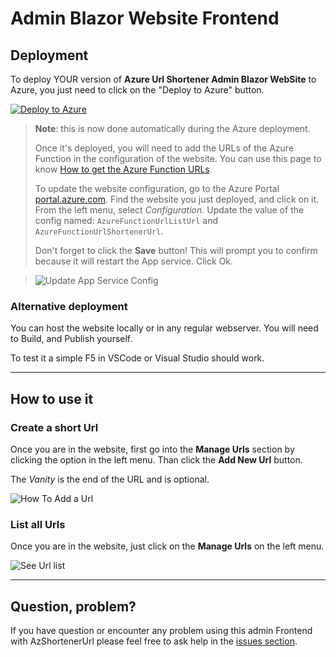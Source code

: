 # Admin Blazor Website Frontend

## Deployment

To deploy YOUR version of **Azure Url Shortener Admin Blazor WebSite** to Azure, you just need to click on the "Deploy to Azure" button.

[![Deploy to Azure](https://aka.ms/deploytoazurebutton)](https://portal.azure.com/?WT.mc_id=urlshortener-github-frbouche#create/Microsoft.Template/uri/https%3A%2F%2Fraw.githubusercontent.com%2FFBoucher%2FAzUrlShortener%2Fmain%2Fsrc%2FadminTools%2FadminBlazorWebsite%2Fdeployment%2FadminBlazorWebsite-deployAzure.json)

> **Note**: this is now done automatically during the Azure deployment.
>
> Once it's deployed, you will need to add the URLs of the Azure Function in the configuration of the website. You can use this page to know [How to get the Azure Function URLs](https://github.com/FBoucher/AzUrlShortener/blob/main/post-deployment-configuration.md#how-to-get-the-azure-function-urls). 
> 
> To update the website configuration, go to the Azure Portal [portal.azure.com](portal.azure.com). Find the website you just deployed, and click on it. From the left menu, select *Configuration*. Update the value of the config named: `AzureFunctionUrlListUrl` and `AzureFunctionUrlShortenerUrl`.
> 
> Don't forget to click the **Save** button! This will prompt you to confirm because it will restart the App service. Click Ok.

> ![Update App Service Config][portalConfig]

### Alternative deployment

You can host the website locally or in any regular webserver.  You will need to Build, and Publish yourself.  

To test it a simple F5 in VSCode or Visual Studio should work.


---


## How to use it

### Create a short Url

Once you are in the website, first go into the **Manage Urls** section by clicking the option in the left menu. Than click the **Add New Url** button.

The *Vanity* is the end of  the URL and is optional.

![How To Add a Url][adminBlazorWebsite_Add_Url]


### List all Urls

Once you are in the website, just click on the **Manage Urls** on the left menu.

![See Url list][adminBlazorWebsite_Url_list]


---


## Question, problem?

If you have question or encounter any problem using this admin Frontend with AzShortenerUrl please feel free to ask help in the [issues section](https://github.com/FBoucher/AzUrlShortener/issues).


[adminBlazorWebsite_Url_list]: medias/adminBlazorWebsite_Url_list.png
[adminBlazorWebsite_Add_Url]: medias/adminBlazorWebsite_Add_Url.png
[portalConfig]: medias/portalConfig.png
